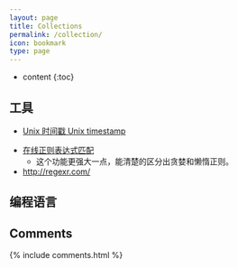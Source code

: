 ```yaml
---
layout: page
title: Collections
permalink: /collection/
icon: bookmark
type: page
---
```


* content
{:toc}

## 工具

* <a href="http://tool.chinaz.com/Tools/unixtime.aspx" target="_blank"> Unix 时间戳 Unix timestamp</a>

- <a href="https://regex101.com/" target="_blank">在线正则表达式匹配</a>
    - 这个功能更强大一点，能清楚的区分出贪婪和懒惰正则。
- <a href="http://regexr.com/" target="_blank">http://regexr.com/</a>

## 编程语言



## Comments

{% include comments.html %}
